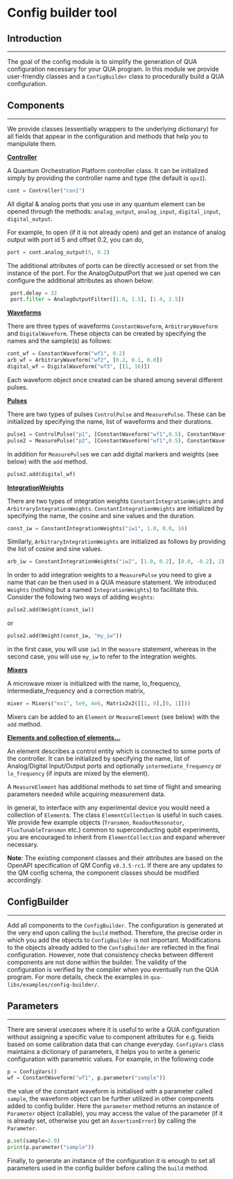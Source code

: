 # Config builder tool

## Introduction
---------------
The goal of the config module is to simplify the generation of QUA configuration necessary for your QUA program. In this module we provide user-friendly classes and a `ConfigBuilder` class to procedurally build a QUA configuration.

## Components
--------------

We provide classes (essentially wrappers to the underlying dictionary) for all fields that appear in the configuration and methods that help you to manipulate them.

 <ins> **Controller** </ins>

 A Quantum Orchestration Platform controller class. It can be initialized simply by providing the controller name and type (the default is `opx1`).

 ```python
 cont = Controller("con1")
 ```
 
 All digital & analog ports that you use in any quantum element can be opened through the methods: `analog_output`, `analog_input`, `digital_input`, `digital_output`.

 For example, to open (if it is not already open) and get an instance of analog output with port id 5 and offset 0.2, you can do,

```python
port = cont.analog_output(5, 0.2)
```

The additional attributes of ports can be directly accessed or set from the instance of the port. For the AnalogOutputPort that we just opened we can configure the additional attributes as shown below:
```python
 port.delay = 32
 port.filter = AnalogOutputFilter([1.0, 1.5], [1.4, 2.5])
```

<ins> **Waveforms** </ins>

There are three types of waveforms `ConstantWaveform`, `ArbitraryWaveform` and `DigitalWaveform`. These objects can be created by specifying the names and the sample(s) as follows:

```python
cont_wf = ConstantWaveform("wf1", 0.2)
arb_wf = ArbitraryWaveform("wf2", [0.2, 0.1, 0.0])
digital_wf = DigitalWaveform("wf3", [(1, 16)])
```

Each waveform object once created can be shared among several different pulses.
 
<ins> **Pulses** </ins>

There are two types of pulses `ControlPulse` and `MeasurePulse`. These can be initialized by specifying the name, list of waveforms and their durations.

```python
pulse1 = ControlPulse("p1", [ConstantWaveform("wf1",0.5), ConstantWaveform("wf1",0.5)], 16)
pulse2 = MeasurePulse("p2", [ConstantWaveform("wf1",0.5), ConstantWaveform("wf1",0.5)], 16)
```

In addition for `MeasurePulse`s we can add digital markers and weights (see below) with the `add` method.

```python
pulse2.add(digital_wf)
```

<ins> **IntegrationWeights**  </ins>

There are two types of integration weights `ConstantIntegrationWeights` and `ArbitraryIntegrationWeights`. `ConstantIntegrationWeights` are initialized by specifying the name, the cosine and sine values and the duration.

```python
const_iw = ConstantIntegrationWeights("iw1", 1.0, 0.0, 16)
```
Similarly, `ArbitraryIntegrationWeights` are initialized as follows by providing the list of cosine and sine values.
```python
arb_iw = ConstantIntegrationWeights("iw2", [1.0, 0.2], [0.0, -0.2], 2)
```

In order to add integration weights to a `MeasurePulse` you need to give a name that can be then used in a QUA measure statement. We introduced `Weights` (nothing but a named `IntegrationWeights`) to facilitate this. Consider the following two ways of adding `Weights`:

```python
pulse2.add(Weight(const_iw))
```
or 
```python
pulse2.add(Weight(const_iw, "my_iw"))
```
in the first case, you will use `iw1` in the `measure` statement, whereas in the second case, you will use `my_iw` to refer to the integration weights.

<ins> **Mixers** </ins>

A microwave mixer is initialized with the name, lo_frequency, intermediate_frequency and a correction matrix,
```python
mixer = Mixers("mx1", 5e9, 4e6, Matrix2x2([[1, 0],[0, 1]]))
```
Mixers can be added to an `Element` or `MeasureElement` (see below) with the `add` method.

<ins> **Elements and collection of elements...** </ins>

An element describes a control entity which is connected to some ports of the controller. It can be initialized by specifying the name, list of Analog/Digital Input/Output ports and optionally `intermediate_frequency` or `lo_frequency` (if inputs are mixed by the element).

A `MeasureElement` has additional methods to set time of flight and smearing parameters needed while acquiring measurement data.

In general, to interface with any experimental device you would need a collection of `Element`s. The class `ElementCollection` is useful in such cases. We provide few example objects (`Transmon`, `ReadoutResonator`, `FluxTunableTransmon` etc.) common to superconducting qubit experiments, you are encouraged to inherit from `ElementCollection` and expand wherever necessary.

**Note**: The existing component classes and their attributes are based on the OpenAPI specification of QM Config ```v0.3.5-rc1```. If there are any updates to the QM config schema, the component classes should be modified accordingly.

## ConfigBuilder
----------------

Add all components to the `ConfigBuilder`. The configuration is generated at the very end upon calling the `build` method. Therefore, the precise order in which you add the objects to `ConfigBuilder` is not important. Modifications to the objects already added to the `ConfigBuilder` are reflected in the final configuration. However, note that consistency checks between different components are not done within the builder. The validity of the configuration is verified by the compiler when you eventually run the QUA program.
For more details, check the examples in `qua-libs/examples/config-builder/`.

## Parameters
--------------

There are several usecases where it is useful to write a QUA configuration without assigning a specific value to component attributes for e.g. fields based on some calibration data that can change everyday. `ConfigVars` class maintains a dictionary of parameters, it helps you to write a generic configuration with parametric values. For example, in the following code

```python
p = ConfigVars()
wf = ConstantWaveform("wf1", p.parameter("sample"))
```

the value of the constant waveform is initialised with a parameter called `sample`, the waveform object can be further utilized in other components added to config builder. Here the `parameter` method returns an instance of `Parameter` object (callable), you may access the value of the parameter (if it is already set, otherwise you get an `AssertionError`) by calling the `Parameter`.

```python
p.set(sample=2.0)
print(p.parameter("sample"))
```
Finally, to generate an instance of the configuration it is enough to set all parameters used in the config builder before calling the `build` method.